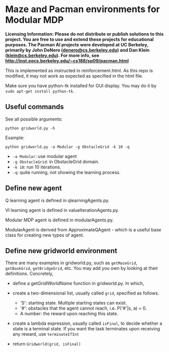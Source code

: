 Maze and Pacman environments for Modular MDP
==============

**Licensing Information: Please do not distribute or publish solutions to this
project. You are free to use and extend these projects for educational
purposes. The Pacman AI projects were developed at UC Berkeley, primarily by
John DeNero (denero@cs.berkeley.edu) and Dan Klein (klein@cs.berkeley.edu).
For more info, see http://inst.eecs.berkeley.edu/~cs188/sp09/pacman.html**

This is implemented as instructed in reinforcement.html. As this repo is modified, it may not work as expected as specified in the html file.

Make sure you have python-tk installed for GUI display. You may do it by `sudo apt-get install python-tk`.

Useful commands
--------------

See all possible arguments:

``python gridworld.py -h``

Example:

``python gridworld.py -a Modular -g ObstacleGrid -k 10 -q``

- `-a Modular`: use modular agent
- `-g ObstacleGrid`: in ObstacleGrid domain.
- `-k 10`: run 10 iterations.
- `-q`: quite running, not showing the learning process.

Define new agent
--------------

Q learning agent is defined in qlearningAgents.py.

VI learning agent is defined in valueIterationAgents.py.

Modular MDP agent is defined in modularAgents.py.

ModularAgent is derived from ApproximateQAgent - which is a useful base class for creating new types of agent.

Define new gridworld environment
--------------

There are many examples in gridworld.py, such as `getMazeGrid`, `getBookGrid`, `getBridgeGrid`, etc.
You may add you own by looking at their definitions. Concretely,

- define a get$GridlWorldName$ function in gridworld.py. In which,
- create a two-dimensional list, usually called `grid`, specified as follows.

  * 'S': starting state. Multiple starting states can exist.
  * '#': obstacles that the agent cannot reach, i.e. P('#'|s, a) = 0.
  * A number: the reward upon reaching this state.

- create a lambda expression, usually called `isFinal`, to decide whether a state is a terminal state. If you want the task terminates upon receiving any reward, use `terminateIfInt`
- return `Gridworld(grid, isFinal)`
